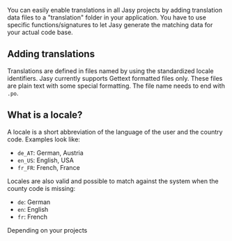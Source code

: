 You can easily enable translations in all Jasy projects by adding translation data files to a "translation" folder in your application. You have to use specific functions/signatures to let Jasy generate the matching data for your actual code base.

## Adding translations

Translations are defined in files named by using the standardized locale identifiers. Jasy currently supports Gettext formatted files only. These files are plain text with some special formatting. The file name needs to end with `.po`.

## What is a locale?

A locale is a short abbreviation of the language of the user and the country code. Examples look like:

- `de_AT`: German, Austria
- `en_US`: English, USA
- `fr_FR`: French, France

Locales are also valid and possible to match against the system when the county code is missing:

- `de`: German
- `en`: English
- `fr`: French

Depending on your projects 